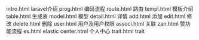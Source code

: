 intro.html laravel介绍
prog.html  编码流程
route.html 路由
templ.html 模板介绍
table.html 生成表
model.html 模型
detail.html 详情
add.html 添加
edit.html 修改
delete.html 删除
user.html 用户及用户权限
associ.html 关联
zan.html 赞功能流程
es.html  elastic
center.html 个人中心
trait.html  trait
